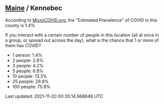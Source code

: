 
## [Maine](/united-states/maine) / Kennebec

According to [MicroCOVID.org](http://microcovid.org),
the "Estimated Prevalence" of COVID in this county is 1.4%

If you interact with a certain number of people in this location
(all at once in a group, or spread out across the day), what is the chance that
1 or more of them has COVID?

- 1 person: 1.4%
- 2 people: 2.8%
- 3 people: 4.2%
- 5 people: 6.9%
- 10 people: 13.3%
- 25 people: 29.9%
- 100 people: 75.9%

Last updated: 2021-11-20 00:35:14.968846 UTC

